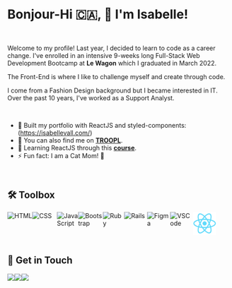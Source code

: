 # Bonjour-Hi 🇨🇦󠁣󠁡󠁱, 👋 I'm Isabelle!

<br>

Welcome to my profile! Last year, I decided to learn to code as a career change. I've enrolled in an intensive 9-weeks long Full-Stack Web Development Bootcamp
at **Le Wagon** which I graduated in March 2022. 

The Front-End is where I like to challenge myself and create through code.

I come from a Fashion Design background but I became interested in IT. Over the past 10 years, I've worked as a Support Analyst.

<br>

- 🎨 Built my portfolio with ReactJS and styled-components: (https://isabellevall.com/)
- 💼 You can also find me on [**TROOPL**](https://troopl.com/isabellevallerand).
- 📒 Learning ReactJS through this [**course**](https://www.udemy.com/course/react-the-complete-guide-incl-redux/).
- ⚡  Fun fact: I am a Cat Mom! 🐾

<br>


## 🛠️ Toolbox


<img align="left" alt="HTML" width="56px" src="https://cdn.jsdelivr.net/gh/devicons/devicon/icons/html5/html5-original-wordmark.svg" />
<img align="left" alt="CSS" width="56px" src="https://cdn.jsdelivr.net/gh/devicons/devicon/icons/css3/css3-original-wordmark.svg" />
<img align="left" alt="JavaScript" width="48px" src="https://cdn.jsdelivr.net/gh/devicons/devicon/icons/javascript/javascript-original.svg" />
<img align="left" alt="Bootstrap" width="56px" src="https://cdn.jsdelivr.net/gh/devicons/devicon/icons/bootstrap/bootstrap-original.svg" />
<img align="left" alt="Ruby" width="48px" src="https://cdn.jsdelivr.net/gh/devicons/devicon/icons/ruby/ruby-original.svg" />
<img align="left" alt="Rails" width="52px" src="https://cdn.jsdelivr.net/gh/devicons/devicon/icons/rails/rails-original-wordmark.svg" />
<img align="left" alt="Figma" width="52px" src="https://cdn.jsdelivr.net/gh/devicons/devicon/icons/figma/figma-original.svg" />
<img align="left" alt="VSCode" width="52px" src="https://cdn.jsdelivr.net/gh/devicons/devicon/icons/vscode/vscode-original.svg" />
<img align="left" alt="ReactJS" width="52px" src="https://github.com/devicons/devicon/blob/v2.15.1/icons/react/react-original.svg" />


<br>
<br>
<br>
<br>


## 📇 Get in Touch


<a href="https://www.linkedin.com/in/isabelle-vallerand/">
  <img align="left" src="https://img.shields.io/badge/LinkedIn-0077B5?style=for-the-badge&logo=linkedin&logoColor=white" />
<a/>
<a href="https://medium.com/@isabelle.vall">
  <img align="left" src="https://img.shields.io/badge/Medium-12100E?style=for-the-badge&logo=medium&logoColor=white" />
<a/>
<a href="https://twitter.com/IzabelVall">
  <img align="left" src="https://img.shields.io/badge/Twitter-1DA1F2?style=for-the-badge&logo=twitter&logoColor=white" />
<a/>
  
 

          

          
          
          
          

